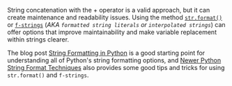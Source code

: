 String concatenation with the + operator is a valid approach, but it can create maintenance and readability issues.
Using the method [`str.format()`][str.format()] or [`f-strings`][f-strings] (_AKA `formatted string literals` or `interpolated strings`_) can offer options that improve maintainability and make variable replacement within strings clearer.

The blog post [String Formatting in Python][string formatting in python] is a good starting point for understanding all of Python's string formatting options, and [Newer Python String Format Techniques][newer python string format techniques] also provides some good tips and tricks for using `str.format()` and `f-strings`.

[f-strings]: https://docs.python.org/3/reference/lexical_analysis.html#formatted-string-literals
[newer python string format techniques]: https://realpython.com/python-formatted-output/
[str.format()]: https://docs.python.org/3/library/stdtypes.html#str.format
[string formatting in python]: https://realpython.com/python-string-formatting/